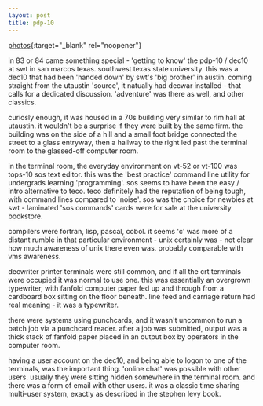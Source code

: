 ```yaml
---
layout: post
title: pdp-10
---
```

[photos](https://photos.app.goo.gl/rL5NTL2iFomFjedM6){:target="_blank" rel="noopener"}

in 83 or 84 came something special - 'getting to know' the pdp-10 / dec10 at swt in san marcos texas. southwest texas state university. this was a dec10 that had been 'handed down' by swt's 'big brother' in austin. coming straight from the utaustin 'source', it natually had decwar installed - that calls for a dedicated discussion. 'adventure' was there as well, and other classics.

curiosly enough, it was housed in a 70s building very similar to rlm hall at utaustin. it wouldn't be a surprise if they were built by the same firm. the building was on the side of a hill and a small foot bridge connected the street to a glass entryway, then a hallway to the right led past the terminal room to the glassed-off computer room.

in the terminal room, the everyday environment on vt-52 or vt-100 was tops-10 sos text editor. this was the 'best practice' command line utility for undergrads learning 'programming'. sos seems to have been the easy / intro alternative to teco. teco definitely had the reputation of being tough, with command lines compared to 'noise'. sos was the choice for newbies at swt - laminated 'sos commands' cards were for sale at the university bookstore.

compilers were fortran, lisp, pascal, cobol. it seems 'c' was more of a distant rumble in that particular environment - unix certainly was - not clear how much awareness of unix there even was. probably comparable with vms awareness.

decwriter printer terminals were still common, and if all the crt terminals were occupied it was normal to use one. this was essentially an overgrown typewriter, with fanfold computer paper fed up and through from a cardboard box sitting on the floor beneath. line feed and carriage return had real meaning - it was a typewriter. 

there were systems using punchcards, and it wasn't uncommon to run a batch job via a punchcard reader. after a job was submitted, output was a thick stack of fanfold paper placed in an output box by operators in the computer room.

having a user account on the dec10, and being able to logon to one of the terminals, was the important thing. 'online chat' was possible with other users. usually they were sitting hidden somewhere in the terminal room. and there was a form of email with other users. it was a classic time sharing multi-user system, exactly as described in the stephen levy book.
